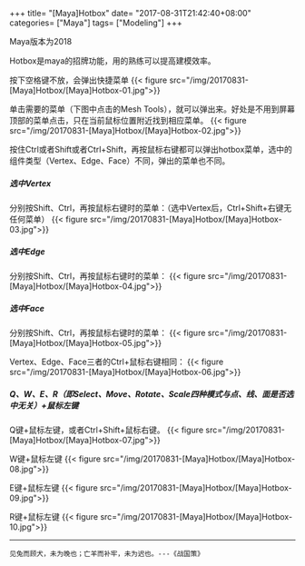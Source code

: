 +++
title= "[Maya]Hotbox"
date= "2017-08-31T21:42:40+08:00"
categories= ["Maya"]
tags= ["Modeling"]
+++

Maya版本为2018

Hotbox是maya的招牌功能，用的熟练可以提高建模效率。

按下空格键不放，会弹出快捷菜单
{{< figure src="/img/20170831-[Maya]Hotbox/[Maya]Hotbox-01.jpg">}}

单击需要的菜单（下图中点击的Mesh Tools），就可以弹出来。好处是不用到屏幕顶部的菜单点击，只在当前鼠标位置附近找到相应菜单。
{{< figure src="/img/20170831-[Maya]Hotbox/[Maya]Hotbox-02.jpg">}}

按住Ctrl或者Shift或者Ctrl+Shift，再按鼠标右键都可以弹出hotbox菜单，选中的组件类型（Vertex、Edge、Face）不同，弹出的菜单也不同。

##### 选中Vertex
分别按Shift、Ctrl，再按鼠标右键时的菜单：（选中Vertex后，Ctrl+Shift+右键无任何菜单）
{{< figure src="/img/20170831-[Maya]Hotbox/[Maya]Hotbox-03.jpg">}}

##### 选中Edge
分别按Shift、Ctrl，再按鼠标右键时的菜单：
{{< figure src="/img/20170831-[Maya]Hotbox/[Maya]Hotbox-04.jpg">}}

##### 选中Face
分别按Shift、Ctrl，再按鼠标右键时的菜单：
{{< figure src="/img/20170831-[Maya]Hotbox/[Maya]Hotbox-05.jpg">}}

Vertex、Edge、Face三者的Ctrl+鼠标右键相同：
{{< figure src="/img/20170831-[Maya]Hotbox/[Maya]Hotbox-06.jpg">}}

##### Q、W、E、R（即Select、Move、Rotate、Scale四种模式与点、线、面是否选中无关）+鼠标左键
Q键+鼠标左键，或者Ctrl+Shift+鼠标右键。
{{< figure src="/img/20170831-[Maya]Hotbox/[Maya]Hotbox-07.jpg">}}

W键+鼠标左键
{{< figure src="/img/20170831-[Maya]Hotbox/[Maya]Hotbox-08.jpg">}}

E键+鼠标左键
{{< figure src="/img/20170831-[Maya]Hotbox/[Maya]Hotbox-09.jpg">}}

R键+鼠标左键
{{< figure src="/img/20170831-[Maya]Hotbox/[Maya]Hotbox-10.jpg">}}

***
`见兔而顾犬，未为晚也；亡羊而补牢，未为迟也。---《战国策》`
